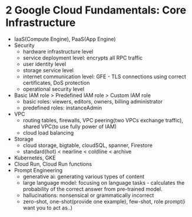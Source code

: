 # 2 Google Cloud Fundamentals: Core Infrastructure
- IaaS(Compute Engine), PaaS(App Engine)
- Security
    - hardware infrastructure level
    - service deployment level: encrypts all RPC traffic
    - user identity level
    - storage service level
    - internet communication level: GFE - TLS connections using correct certificates, DoS protection
    - operational security level
- Basic IAM role > Predefined IAM role > Custom IAM role
    - basic roles: viewers, editors, owners, billing administrator
    - predefined roles: instanceAdmin
- VPC
    - routing tables, firewalls, VPC peering(two VPCs exchange traffic), shared VPC(to use fully power of IAM)
    - cloud load balancing
- Storage
    - cloud storage, bigtable, cloudSQL, spanner, Firestore
    - standard(hot) < nearline < coldline < archive
- Kubernetes, GKE
- Cloud Run, Cloud Run functions
- Prompt Engineering
    - generative ai: generating various types of content
    - large language model: focusing on language tasks - calculates the probability of the correct answer from pre-trained model.
    - hallucinations: nonsensical or grammatically incorrect
    - zero-shot, one-shot(provide one example), few-shot, role prompt(i want you to act as..)
